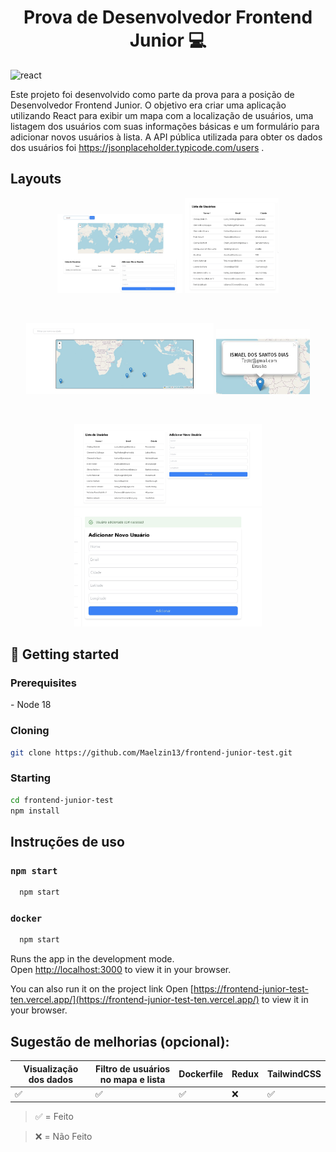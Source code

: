 <h1 align="center" style="font-weight: bold;">Prova de Desenvolvedor Frontend Junior 💻</h1>

[REACT__BADGE]: https://img.shields.io/badge/React-005CFE?style=for-the-badge&logo=react
![react][REACT__BADGE]


Este projeto foi desenvolvido como parte da prova para a posição de Desenvolvedor Frontend Junior. O objetivo era criar uma aplicação utilizando React para exibir um mapa com a localização de usuários, uma listagem dos usuários com suas informações básicas e um formulário para adicionar novos usuários à lista. A API pública utilizada para obter os dados dos usuários foi 
https://jsonplaceholder.typicode.com/users .


## Layouts

<p align="center">
  <img src="https://github.com/Maelzin13/frontend-junior-test/blob/main/public/assets/img/filter.jpeg" width="200" alt="Filtro">
  <img src="https://github.com/Maelzin13/frontend-junior-test/blob/main/public/assets/img/ListUserAdd.jpeg" width="150" alt="Lista de Usuários">
</p><br>
<p align="center">
  <img src="https://github.com/Maelzin13/frontend-junior-test/blob/main/public/assets/img/map.jpeg" width="300" alt="Mapa">
  <img src="https://github.com/Maelzin13/frontend-junior-test/blob/main/public/assets/img/mapnewUser.jpeg" width="150" alt="Mapa com Usuário">
</p><br>
<p align="center">
  <img src="https://github.com/Maelzin13/frontend-junior-test/blob/main/public/assets/img/listAndForm.jpeg" width="300" alt="Lista e Formulário">
  <img src="https://github.com/Maelzin13/frontend-junior-test/blob/main/public/assets/img/addUser.jpeg" width="300" alt="Novo Usuário">
</p>


<h2 id="started">🚀 Getting started</h2>

<h3>Prerequisites</h3>
- Node 18
<h3>Cloning</h3>

```bash
git clone https://github.com/Maelzin13/frontend-junior-test.git
```

<h3>Starting</h3>

```bash
cd frontend-junior-test
npm install
```
## Instruções de uso

### `npm start`
```bash
  npm start
```
### `docker`
```bash
  npm start
```

Runs the app in the development mode.\
Open [http://localhost:3000](http://localhost:3000) to view it in your browser.

You can also run it on the project link
Open [https://frontend-junior-test-ten.vercel.app/](https://frontend-junior-test-ten.vercel.app/) to view it in your browser.



## Sugestão de melhorias (opcional):

| Visualização dos dados | Filtro de usuários no mapa e lista | Dockerfile | Redux | TailwindCSS |
| ---------------------- | --------------------------------- | ---------- | ----- | ----------- |
| ✅                      | ✅                                 | ✅         | ❌    | ✅          |


> ✅ = Feito

> ❌ = Não Feito


